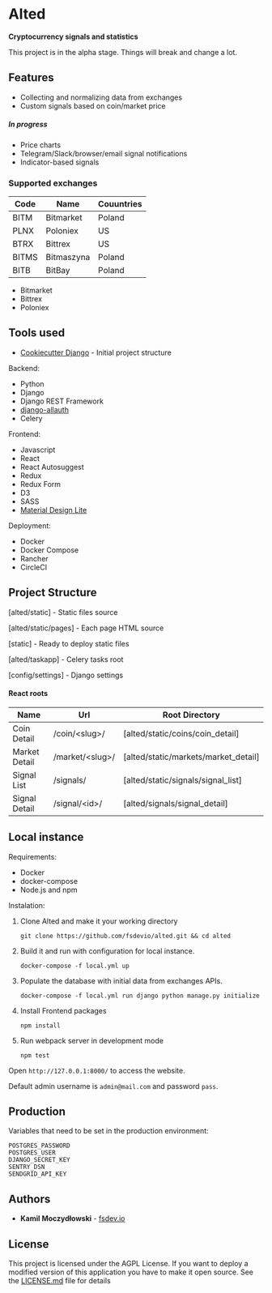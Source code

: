 # Alted

**Cryptocurrency signals and statistics**

This project is in the alpha stage. Things will break and change a lot.

## Features

- Collecting and normalizing data from exchanges
- Custom signals based on coin/market price

##### In progress

- Price charts
- Telegram/Slack/browser/email signal notifications
- Indicator-based signals

### Supported exchanges

| Code | Name | Couuntries |
| --- | --- | --- |
| BITM | Bitmarket | Poland |
| PLNX | Poloniex | US |
| BTRX | Bittrex | US |
| BITMS | Bitmaszyna | Poland |
| BITB | BitBay | Poland |


- Bitmarket
- Bittrex
- Poloniex

## Tools used

- [Cookiecutter Django](https://github.com/pydanny/cookiecutter-django) - Initial project structure

Backend:

- Python
- Django
- Django REST Framework
- [django-allauth](https://github.com/pennersr/django-allauth)
- Celery

Frontend:

- Javascript
- React
- React Autosuggest
- Redux
- Redux Form
- D3
- SASS
- [Material Design Lite](https://getmdl.io/)

Deployment:

- Docker
- Docker Compose
- Rancher
- CircleCI

## Project Structure

[alted/static] - Static files source

[alted/static/pages] - Each page HTML source

[static] - Ready to deploy static files

[alted/taskapp] - Celery tasks root

[config/settings] - Django settings

#### React roots

| Name | Url | Root Directory |
| --- | --- | --- |
| Coin Detail | /coin/\<slug>/ | [alted/static/coins/coin_detail] |
| Market Detail | /market/\<slug>/ | [alted/static/markets/market_detail] |
| Signal List | /signals/ | [alted/static/signals/signal_list] |
| Signal Detail | /signal/\<id>/ | [alted/signals/signal_detail] |

## Local instance

Requirements:
- Docker
- docker-compose
- Node.js and npm

Instalation:

1. Clone Alted and make it your working directory

    `
    git clone https://github.com/fsdevio/alted.git && cd alted
    `

2. Build it and run with configuration for local instance.

    `
    docker-compose -f local.yml up
    `

3. Populate the database with initial data from exchanges APIs.
    
    `
    docker-compose -f local.yml run django python manage.py initialize
    `

4. Install Frontend packages
    
    `
    npm install
    `

5. Run webpack server in development mode

    `
    npm test
    `

Open `http://127.0.0.1:8000/` to access the website.

Default admin username is `admin@mail.com` and password `pass`.

## Production

Variables that need to be set in the production environment:

```
POSTGRES_PASSWORD
POSTGRES_USER
DJANGO_SECRET_KEY
SENTRY_DSN
SENDGRID_API_KEY
```

## Authors

- **Kamil Moczydłowski** - [fsdev.io](https://fsdev.io)

## License

This project is licensed under the AGPL License. If you want to deploy a modified version of this application you have to make it open source. See the [LICENSE.md](LICENSE.md) file for details
